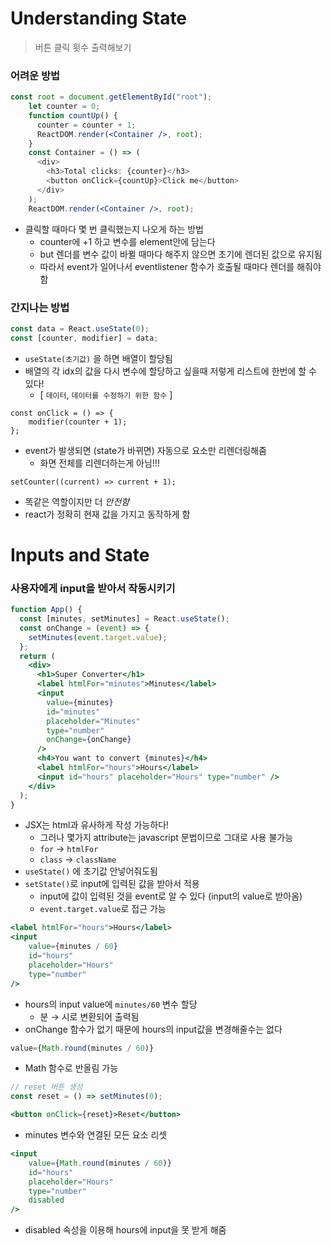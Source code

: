 # Understanding State
> 버튼 클릭 횟수 출력해보기
### 어려운 방법
```jsx
const root = document.getElementById("root");
    let counter = 0;
    function countUp() {
      counter = counter + 1;
      ReactDOM.render(<Container />, root);
    }
    const Container = () => (
      <div>
        <h3>Total clicks: {counter}</h3>
        <button onClick={countUp}>Click me</button>
      </div>
    );
    ReactDOM.render(<Container />, root);
```
- 클릭할 때마다 몇 번 클릭했는지 나오게 하는 방법
	- counter에 +1 하고 변수를 element안에 담는다
	- but 렌더를 변수 값이 바뀔 때마다 해주지 않으면 초기에 렌더된 값으로 유지됨
	- 따라서 event가 일어나서 eventlistener 함수가 호출될 때마다 렌더를 해줘야함
### 간지나는 방법
```jsx
const data = React.useState(0);
const [counter, modifier] = data;
```
- `useState(초기값)` 을 하면 배열이 할당됨
- 배열의 각 idx의 값을 다시 변수에 할당하고 싶을때 저렇게 리스트에 한번에 할 수 있다!
	- \[ `데이터`, `데이터를 수정하기 위한 함수` ]
```JSX
const onClick = () => {
	modifier(counter + 1);
};
```
- event가 발생되면 (state가 바뀌면) 자동으로 요소만 리렌더링해줌
	- 화면 전체를 리렌더하는게 아님!!!
```JSX
setCounter((current) => current + 1);
```
- 똑같은 역할이지만 더 *안전함*
- react가 정확히 현재 값을 가지고 동작하게 함
# Inputs and State
### 사용자에게 input을 받아서 작동시키기
```jsx
function App() {
  const [minutes, setMinutes] = React.useState();
  const onChange = (event) => {
	setMinutes(event.target.value);
  };
  return (
	<div>
	  <h1>Super Converter</h1>
	  <label htmlFor="minutes">Minutes</label>
	  <input
		value={minutes}
		id="minutes"
		placeholder="Minutes"
		type="number"
		onChange={onChange}
	  />
	  <h4>You want to convert {minutes}</h4>
	  <label htmlFor="hours">Hours</label>
	  <input id="hours" placeholder="Hours" type="number" />
	</div>
  );
}
```
- JSX는 html과 유사하게 작성 가능하다!
	- 그러나 몇가지 attribute는 javascript 문법이므로 그대로 사용 불가능
	- `for` → `htmlFor`
	- `class` → `className`
- `useState()` 에 초기값 안넣어줘도됨
- `setState()`로 input에 입력된 값을 받아서 적용
	- input에 값이 입력된 것을 event로 알 수 있다 (input의 value로 받아옴)
	- `event.target.value`로 접근 가능
```jsx
<label htmlFor="hours">Hours</label>
<input
	value={minutes / 60}
	id="hours"
	placeholder="Hours"
	type="number"
/>
```
- hours의 input value에 `minutes/60` 변수 할당
	- 분 → 시로 변환되어 출력됨
- onChange 함수가 없기 때문에 hours의 input값을 변경해줄수는 없다
```jsx
value={Math.round(minutes / 60)}
```
- Math 함수로 반올림 가능
```jsx
// reset 버튼 생성
const reset = () => setMinutes(0);

<button onClick={reset}>Reset</button>
```
- minutes 변수와 연결된 모든 요소 리셋
```jsx
<input
	value={Math.round(minutes / 60)}
	id="hours"
	placeholder="Hours"
	type="number"
	disabled
/>
```
- disabled 속성을 이용해 hours에 input을 못 받게 해줌